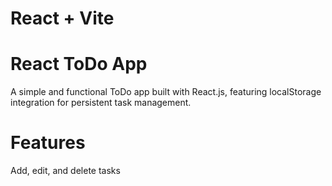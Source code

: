 # React + Vite

# React ToDo App

A simple and functional ToDo app built with React.js, featuring localStorage integration for persistent task management.

# Features
Add, edit, and delete tasks

